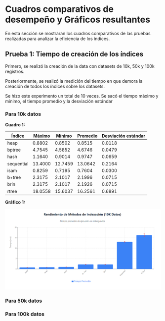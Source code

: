 # Cuadros comparativos de desempeño y Gráficos resultantes
En esta sección se mostraran los cuadros comparativos de las pruebas realizadas para analizar la eficiencia de los índices.

## Prueba 1: Tiempo de creación de los índices

Primero, se realizó la creación de la data con datasets  de 10k, 50k y 100k registros. 

Posteriormente, se realizó la medición del tiempo en que demora la creación de todos los índices sobre los datasets. 

Se hizo este experimento un total de 10 veces. Se sacó el tiempo máximo y mínimo, el tiempo promedio y la desviación estándar

### Para 10k datos


**Cuadro 1:**

| Índice  | Máximo  | Mínimo  | Promedio | Desviación estándar |
|------------|---------|---------|----------|---------------------|
| heap       | 0.8802  | 0.8502  | 0.8515   | 0.0118             |
| bptree     | 4.7545  | 4.5852  | 4.6746   | 0.0479             |
| hash       | 1.1640  | 0.9014  | 0.9747   | 0.0659             |
| sequential | 13.4000 | 12.7459 | 13.0642  | 0.2164             |
| isam       | 0.8259  | 0.7195  | 0.7604   | 0.0300             |
| b+tree     | 2.3175  | 2.1017  | 2.1996   | 0.0715             |
| brin       |  2.3175 |  2.1017 |   2.1926 |   0.0715           |
| rtree      | 18.0558 | 15.6037 | 16.2561  | 0.6891             |


**Gráfico 1:**

![Grafico1](10k_creacion.png)


### Para 50k datos

### Para 100k datos
